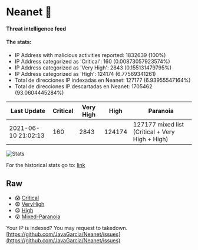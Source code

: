 # Neanet :hocho:
#### Threat intelligence feed
#### The stats:

- IP Address with malicious activities reported: 1832639 (100%)
- IP Address categorized as 'Critical':  160 (0.00873057923574%)
- IP Address categorized as 'Very High':  2843 (0.155131479795%)
- IP Address categorized as 'High':  124174 (6.77569341261)
- Total de direcciones IP indexadas en Neanet:  127177 (6.93955547164%)
- Total de direcciones IP descartadas en Neanet:  1705462 (93.0604445284%)

| Last Update | Critical | Very High | High | Paranoia |
| --- | --- | --- | --- | --- |
| 2021-06-10 21:02:13 | 160 | 2843 | 124174 | 127177 mixed list (Critical + Very High + High)|

![Stats](https://docs.google.com/spreadsheets/d/e/2PACX-1vSnaNMIXVabIpDJjufMlzH7poXnshF3mgd8Is1g9ytUEzVsP5my4Trn8f-xkoLLQ38xpL3HtmUexLo6/pubchart?oid=501124687&format=image)

For the historical stats go to: [link](/stats.csv)
## Raw
- :scream: [Critical](https://raw.githubusercontent.com/JavaGarcia/Neanet/master/blacklists/neanet_critical.txt)
- :fearful: [VeryHigh](https://raw.githubusercontent.com/JavaGarcia/Neanet/master/blacklists/neanet_veryHigh.txtt)
- :frowning: [High](https://raw.githubusercontent.com/JavaGarcia/Neanet/master/blacklists/neanet_high.txt)
- :dizzy_face: [Mixed-Paranoia](https://raw.githubusercontent.com/JavaGarcia/Neanet/master/blacklists/neanet_all.txt)


Your IP is indexed? You may request to takedown. [https://github.com/JavaGarcia/Neanet/issues](https://github.com/JavaGarcia/Neanet/issues)




































































































































































































































































































































































































































































































































































































































































































































































































































































































































































































































































































































































































































































































































































































































































































































































































































































































































































































































































































































































































































































































































































































































































































































































































































































































































































































































































































































































































































































































































































































































































































































































































































































































































































































































































































































































































































































































































































































































































































































































































































































































































































































































































































































































































































































































































































































































































































































































































































































































































































































































































































































































































































































































































































































































































































































































































































































































































































































































































































































































































































































































































































































































































































































































































































































































































































































































































































































































































































































































































































































































































































































